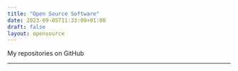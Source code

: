 ```yaml
---
title: "Open Source Software"
date: 2023-09-05T11:33:09+01:00
draft: false
layout: opensource
---
```


My repositories on GitHub
___

